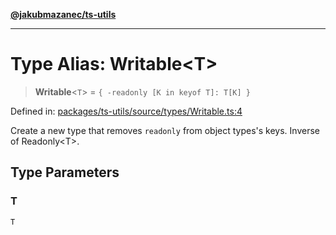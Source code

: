 [**@jakubmazanec/ts-utils**](../README.md)

---

# Type Alias: Writable\<T\>

> **Writable**\<`T`\> = `{ -readonly [K in keyof T]: T[K] }`

Defined in:
[packages/ts-utils/source/types/Writable.ts:4](https://github.com/jakubmazanec/tools/blob/a9ba87d349a220bbed24d161794f90a6ba6009e5/packages/ts-utils/source/types/Writable.ts#L4)

Create a new type that removes `readonly` from object types's keys. Inverse of Readonly\<T\>.

## Type Parameters

### T

`T`
